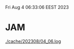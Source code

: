 Fri Aug  4 06:33:06 EEST 2023
# JAM
<a href='./cache/202308/04_06.log'>./cache/202308/04_06.log</a>
